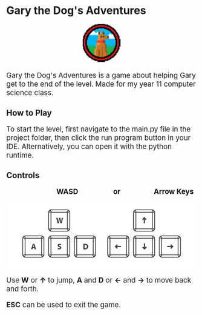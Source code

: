 # Gary the Dog's Adventures

<p align = 'center'><img src="Gary_Logo.png" width = 100 /></p>

Gary the Dog's Adventures is a game about helping Gary get to the end of the level. Made for my year 11 computer science class.

## How to Play

To start the level, first navigate to the main.py file in the project folder, then click the run program button in your IDE. Alternatively, you can open it with the python runtime.

## Controls
**⁢                              WASD                     or                    Arrow Keys**

<img src="WASD image.jpg">  

Use **W** or **↑** to jump, **A** and **D** or **←** and **→** to move back and forth.

**ESC** can be used to exit the game.

<style>
    p {
        font-size: 14pt;
    }
</style>